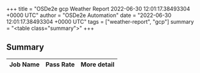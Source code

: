 +++
title = "OSDe2e gcp Weather Report 2022-06-30 12:01:17.38493304 +0000 UTC"
author = "OSDe2e Automation"
date = "2022-06-30 12:01:17.38493304 +0000 UTC"
tags = ["weather-report", "gcp"]
summary = "<table class=\"summary\"></table>"
+++
## Summary

| Job Name | Pass Rate | More detail |
|----------|-----------|-------------|




